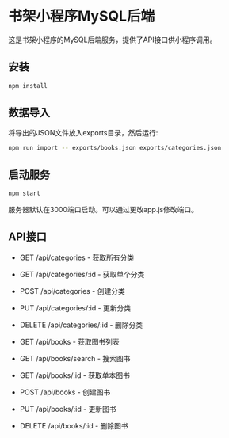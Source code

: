 # 书架小程序MySQL后端

这是书架小程序的MySQL后端服务，提供了API接口供小程序调用。

## 安装

```bash
npm install
```

## 数据导入

将导出的JSON文件放入exports目录，然后运行:

```bash
npm run import -- exports/books.json exports/categories.json
```

## 启动服务

```bash
npm start
```

服务器默认在3000端口启动。可以通过更改app.js修改端口。

## API接口

- GET /api/categories - 获取所有分类
- GET /api/categories/:id - 获取单个分类
- POST /api/categories - 创建分类
- PUT /api/categories/:id - 更新分类
- DELETE /api/categories/:id - 删除分类

- GET /api/books - 获取图书列表
- GET /api/books/search - 搜索图书
- GET /api/books/:id - 获取单本图书
- POST /api/books - 创建图书
- PUT /api/books/:id - 更新图书
- DELETE /api/books/:id - 删除图书
